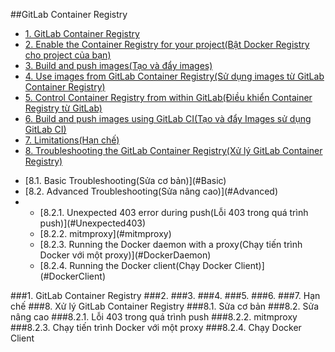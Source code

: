 ##GitLab Container Registry

- [1. GitLab Container Registry](#GitLabContainerRegistry)
- [2. Enable the Container Registry for your project(Bật Docker Registry cho project của bạn)](#EnableContainerRegistry)
- [3. Build and push images(Tạo và đẩy images)](#BuildAndPushImages)
- [4. Use images from GitLab Container Registry(Sử dụng images từ GitLab Container Registry)](#UseImages)
- [5. Control Container Registry from within GitLab(Điều khiển Container Registry từ GitLab)](#ControlContainer)
- [6. Build and push images using GitLab CI(Tạo và đẩy Images sử dụng GitLab CI)](#BuildAndPushGitLabCI)
- [7. Limitations(Hạn chế)](#Limitations)
- [8. Troubleshooting the GitLab Container Registry(Xử lý GitLab Container Registry)](#Troubleshooting)
<ul>
<li>[8.1. Basic Troubleshooting(Sửa cơ bản)](#Basic)</li>
<li>[8.2. Advanced Troubleshooting(Sửa nâng cao)](#Advanced)</li>
<li>
<ul>
<li>[8.2.1. Unexpected 403 error during push(Lỗi 403 trong quá trình push)](#Unexpected403)</li>
<li>[8.2.2. mitmproxy](#mitmproxy)</li>
<li>[8.2.3. Running the Docker daemon with a proxy(Chạy tiến trình Docker với một proxy)](#DockerDaemon)</li>
<li>[8.2.4. Running the Docker client(Chạy Docker Client)](#DockerClient)</li>
</ul></li>
</ul>
<a name="GitLabContainerRegistry"></a>
###1. GitLab Container Registry
<a name="EnableContainerRegistry"></a>
###2. 
<a name="BuildAndPushImages"></a>
###3. 
<a name="UseImages"></a>
###4. 
<a name="ControlContainer"></a>
###5. 
<a name="BuildAndPushGitLabCI"></a>
###6. 
<a name="Limitations"></a>
###7. Hạn chế
<a name="Troubleshooting"></a>
###8. Xử lý GitLab Container Registry
<a name="Basic"></a>
###8.1. Sửa cơ bản
<a name="Advanced"></a>
###8.2. Sửa nâng cao
<a name="Unexpected403"></a>
###8.2.1. Lỗi 403 trong quá trình push
<a name="mitmproxy"></a>
###8.2.2. mitmproxy
<a name="DockerDaemon"></a>
###8.2.3. Chạy tiến trình Docker với một proxy
<a name="DockerClient"></a>
###8.2.4. Chạy Docker Client
